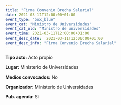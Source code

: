 ```yaml
---
title: "Firma Convenio Brecha Salarial"
date: 2021-03-11T12:00:00+01:00
event_type: "box_blue" 
event_cat: "Ministro de Universidades"
event_cat_old: "Ministro de universidades"
event_time: 2021-03-11T12:00:00+01:00
event_desc_date:  2021-03-11T12:00:00+01:00
event_desc_info: "Firma Convenio Brecha Salarial"
---
```


</p><p class="card-light list_schedule_description"><b>Tipo acto:</b> Acto propio  
</p><p class="card-light list_schedule_description"><b>Lugar:</b> Ministerio de Universidades  
</p><p class="card-light list_schedule_description"><b>Medios convocados:</b> No  
</p><p class="card-light list_schedule_description"><b>Organizador:</b> Ministerio de Universidades  
</p><p class="card-light list_schedule_description"><b>Pub. agenda:</b> Sí   
</p>